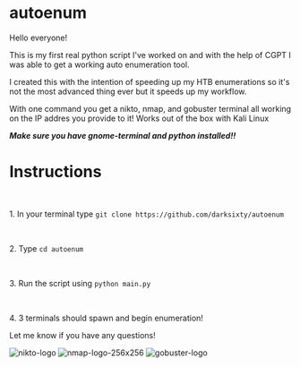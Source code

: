 # autoenum
Hello everyone!

This is my first real python script I've worked on and with the help of CGPT I was able to get a working auto enumeration tool.

I created this with the intention of speeding up my HTB enumerations so it's not the most advanced thing ever 
but it speeds up my workflow.

With one command you get a nikto, nmap, and gobuster terminal all working on the IP addres you provide to it!
Works out of the box with Kali Linux

_**Make sure you have gnome-terminal and python installed!!**_


<h1>Instructions</h1>
&nbsp;
<p>1. In your terminal type <code>git clone https://github.com/darksixty/autoenum</code>&nbsp;</p>
&nbsp;
&nbsp;
<p>2. Type <code>cd autoenum</code>&nbsp;</p>
&nbsp;
<p>3. Run the script using <code>python main.py</code>&nbsp;</p>
&nbsp;
&nbsp;
<p>4. 3 terminals should spawn and begin enumeration!&nbsp;</p>

Let me know if you have any questions!

![nikto-logo](https://github.com/darksixty/autoenum/assets/81669502/0d74cfe2-6cec-4a25-b3ca-ca3b065402bb) 
![nmap-logo-256x256](https://github.com/darksixty/autoenum/assets/81669502/8ba03483-8d6d-4f6b-8a5b-7f18a9da70d8)
![gobuster-logo](https://github.com/darksixty/autoenum/assets/81669502/157a84a2-c1ad-4fa7-b2e2-ec6700389c84)

